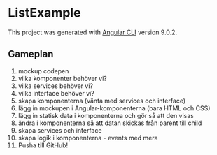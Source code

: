 # ListExample

This project was generated with [Angular CLI](https://github.com/angular/angular-cli) version 9.0.2.

## Gameplan
1. mockup codepen
2. vilka komponenter behöver vi?
3. vilka services behöver vi?
4. vilka interface behöver vi?
5. skapa komponenterna (vänta med services och interface)
6. lägg in mockupen i Angular-komponenterna (bara HTML och CSS)
7. lägg in statisk data i komponenterna och gör så att den visas
8. ändra i komponenterna så att datan skickas från parent till child
9. skapa services och interface
10. skapa logik i komponenterna - events med mera
11. Pusha till GitHub!
